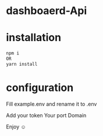 # dashboaerd-Api

# installation

```bash
npm i 
OR 
yarn install
```

# configuration

Fill example.env and rename it to .env 

Add your token 
Your port 
Domain 

Enjoy ☺️
